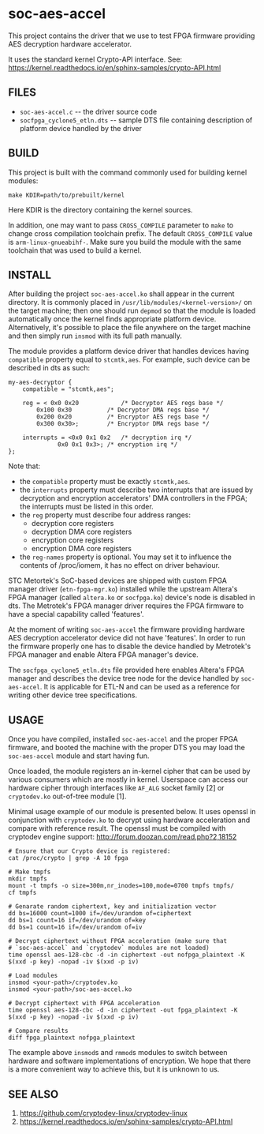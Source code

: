 soc-aes-accel
=============

This project contains the driver that we use to test FPGA firmware
providing AES decryption hardware accelerator.

It uses the standard kernel Crypto-API interface. See:
  https://kernel.readthedocs.io/en/sphinx-samples/crypto-API.html


FILES
-----

 * `soc-aes-accel.c` -- the driver source code
 * `socfpga_cyclone5_etln.dts` -- sample DTS file containing description of
   platform device handled by the driver

BUILD
-----

This project is built with the command commonly used for building kernel
modules:

```shell
make KDIR=path/to/prebuilt/kernel
```

Here KDIR is the directory containing the kernel sources.

In addition, one may want to pass `CROSS_COMPILE` parameter to `make` to change
cross compilation toolchain prefix. The default `CROSS_COMPILE` value is
`arm-linux-gnueabihf-`. Make sure you build the module with the same toolchain
that was used to build a kernel.

INSTALL
-------

After building the project `soc-aes-accel.ko` shall appear in the
current directory. It is commonly placed in `/usr/lib/modules/<kernel-version>/`
on the target machine; then one should run `depmod` so that the module is loaded
automatically once the kernel finds appropriate platform device. Alternatively,
it's possible to place the file anywhere on the target machine and then simply
run `insmod` with its full path manually.

The module provides a platform device driver that handles devices having
`compatible` property equal to `stcmtk,aes`. For example, such device can be
described in dts as such:

```dts
my-aes-decryptor {
	compatible = "stcmtk,aes";

	reg = < 0x0 0x20            /* Decryptor AES regs base */
		0x100 0x30          /* Decryptor DMA regs base */
		0x200 0x20          /* Encryptor AES regs base */
		0x300 0x30>;        /* Encryptor DMA regs base */

	interrupts = <0x0 0x1 0x2   /* decryption irq */
		      0x0 0x1 0x3>; /* encryption irq */
};
```
Note that:

 * the `compatible` property must be exactly `stcmtk,aes`.
 * the `interrupts` property must describe two interrupts that are issued by
   decryption and encryption accelerators' DMA controllers in the FPGA; the
   interrupts must be listed in this order.
 * the `reg` property must describe four address ranges:
   * decryption core registers
   * decryption DMA core registers
   * encryption core registers
   * encryption DMA core registers
 * the `reg-names` property is optional. You may set it to influence the
   contents of /proc/iomem, it has no effect on driver behaviour.

STC Metortek's SoC-based devices are shipped with custom FPGA manager driver
(`etn-fpga-mgr.ko`) installed while the upstream Altera's FPGA manager (called
`altera.ko` or `socfpga.ko`) device's node is disabled in dts. The Metrotek's
FPGA manager driver requires the FPGA firmware to have a special capability
called 'features'.

At the moment of writing `soc-aes-accel` the firmware providing hardware
AES decryption accelerator device did not have 'features'. In order to run the
firmware properly one has to disable the device handled by Metrotek's FPGA
manager and enable Altera FPGA manager's device.

The `socfpga_cyclone5_etln.dts` file provided here enables Altera's FPGA
manager and describes the device tree node for the device handled by
`soc-aes-accel`. It is applicable for ETL-N and can be used as a
reference for writing other device tree specifications.

USAGE
-----

Once you have compiled, installed `soc-aes-accel` and the proper
FPGA firmware, and booted the machine with the proper DTS you may load the
`soc-aes-accel` module and start having fun.

Once loaded, the module registers an in-kernel cipher that can be used by
various consumers which are mostly in kernel. Userspace can access our
hardware cipher through interfaces like `AF_ALG` socket family [2] or
`cryptodev.ko` out-of-tree module [1].

Minimal usage example of our module is presented below. It uses openssl in
conjunction with `cryptodev.ko` to decrypt using hardware acceleration and
compare with reference result. The openssl must be compiled with cryptodev
engine support:
  http://forum.doozan.com/read.php?2,18152

```shell
# Ensure that our Crypto device is registered:
cat /proc/crypto | grep -A 10 fpga

# Make tmpfs
mkdir tmpfs
mount -t tmpfs -o size=300m,nr_inodes=100,mode=0700 tmpfs tmpfs/
cf tmpfs

# Genarate random ciphertext, key and initialization vector
dd bs=16000 count=1000 if=/dev/urandom of=ciphertext
dd bs=1 count=16 if=/dev/urandom of=key
dd bs=1 count=16 if=/dev/urandom of=iv

# Decrypt ciphertext without FPGA acceleration (make sure that
# `soc-aes-accel` and `cryptodev` modules are not loaded)
time openssl aes-128-cbc -d -in ciphertext -out nofpga_plaintext -K $(xxd -p key) -nopad -iv $(xxd -p iv)

# Load modules
insmod <your-path>/cryptodev.ko
insmod <your-path>/soc-aes-accel.ko

# Decrypt ciphertext with FPGA acceleration
time openssl aes-128-cbc -d -in ciphertext -out fpga_plaintext -K $(xxd -p key) -nopad -iv $(xxd -p iv)

# Compare results
diff fpga_plaintext nofpga_plaintext
```

The example above `insmod`s and `rmmod`s modules to switch between hardware and
software implementations of encryption. We hope that there is a more convenient
way to achieve this, but it is unknown to us.

SEE ALSO
--------

 1. https://github.com/cryptodev-linux/cryptodev-linux
 2. https://kernel.readthedocs.io/en/sphinx-samples/crypto-API.html
